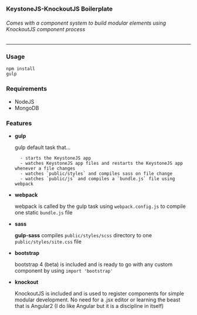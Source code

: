 ### KeystoneJS-KnockoutJS Boilerplate

###### Comes with a component system to build modular elements using KnockoutJS component process

---

### Usage

    npm install
    gulp

### Requirements

- NodeJS
- MongoDB

### Features
 
- **gulp**

    gulp default task that...

        - starts the KeystoneJS app
        - watches KeystoneJS app files and restarts the KeystoneJS app whenever a file changes
        - watches `public/styles` and compiles sass on file change
        - watches `public/js` and compiles a `bundle.js` file using webpack

- **webpack**

    webpack is called by the gulp task using `webpack.config.js` to compile one static `bundle.js` file

- **sass**

    **gulp-sass** compiles `public/styles/scss` directory to one `public/styles/site.css` file

- **bootstrap**

    bootstrap 4 (beta) is included and is ready to go with any custom component by using `import 'bootstrap'`

- **knockout**

    KnockoutJS is included and is used to register components for simple modular development. No need for a .jsx editor or learning the beast that is Angular2 (I do like Angular but it is a discipline in itself)